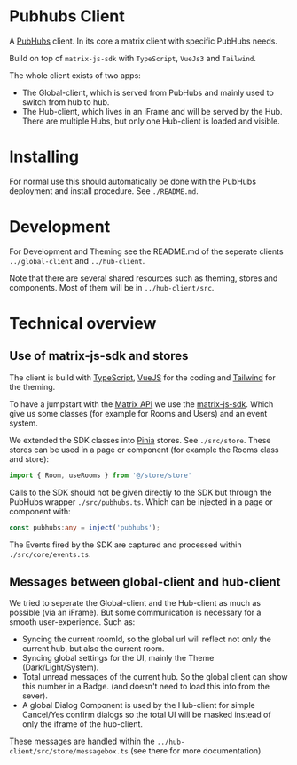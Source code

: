 # Pubhubs Client

A [PubHubs](https://pubhubs.net/) client. In its core a matrix client with specific PubHubs needs.

Build on top of `matrix-js-sdk` with `TypeScript`, `VueJs3` and `Tailwind`.

The whole client exists of two apps:

- The Global-client, which is served from PubHubs and mainly used to switch from hub to hub.
- The Hub-client, which lives in an iFrame and will be served by the Hub. There are multiple Hubs, but only one Hub-client is loaded and visible.

# Installing

For normal use this should automatically be done with the PubHubs deployment and install procedure. See `./README.md`.

# Development

For Development and Theming see the README.md of the seperate clients `../global-client` and `../hub-client`.

Note that there are several shared resources such as theming, stores and components. Most of them will be in `../hub-client/src`.

# Technical overview

## Use of matrix-js-sdk and stores

The client is build with [TypeScript](https://www.typescriptlang.org/), [VueJS](https://vuejs.org/) for the coding and [Tailwind](https://tailwindcss.com/) for the theming.

To have a jumpstart with the [Matrix API](https://spec.matrix.org/latest/) we use the [matrix-js-sdk](https://github.com/matrix-org/matrix-js-sdk). Which give us some classes (for example for Rooms and Users) and an event system.

We extended the SDK classes into [Pinia](https://pinia.vuejs.org/) stores. See `./src/store`. These stores can be used in a page or component (for example the Rooms class and store):

```ts
import { Room, useRooms } from '@/store/store'
```

Calls to the SDK should not be given directly to the SDK but through the PubHubs wrapper `./src/pubhubs.ts`. Which can be injected in a page or component with:

```ts
const pubhubs:any = inject('pubhubs');
```

The Events fired by the SDK are captured and processed within `./src/core/events.ts`.


## Messages between global-client and hub-client

We tried to seperate the Global-client and the Hub-client as much as possible (via an iFrame). But some communication is necessary for a smooth user-experience. Such as:

- Syncing the current roomId, so the global url will reflect not only the current hub, but also the current room.
- Syncing global settings for the UI, mainly the Theme (Dark/Light/System).
- Total unread messages of the current hub. So the global client can show this number in a Badge. (and doesn't need to load this info from the sever).
- A global Dialog Component is used by the Hub-client for simple Cancel/Yes confirm dialogs so the total UI will be masked instead of only the iframe of the hub-client.

These messages are handled within the `../hub-client/src/store/messagebox.ts` (see there for more documentation).

